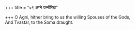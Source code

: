 +++
title = "०९ अग्ने पत्नीरिहा"

+++
O Agni, hither bring to us the willing Spouses of the Gods,  
     And Tvastar, to the Soma draught.